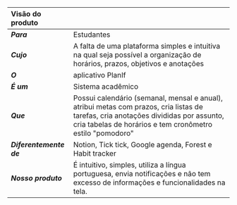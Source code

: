 | **Visão do produto** ||
| :-- | :-- |
| **_Para_** | Estudantes |
| **_Cujo_** | A falta de uma plataforma simples e intuitiva na qual seja possível a organização de horários, prazos, objetivos e anotações |
| **_O_** | aplicativo PlanIf |
| **_É um_** | Sistema acadêmico |
| **_Que_** | Possui calendário (semanal, mensal e anual), atribui metas com prazos, cria listas de tarefas, cria anotações divididas por assunto, cria tabelas de horários e tem cronômetro estilo "pomodoro" |
| **_Diferentemente de_** | Notion, Tick tick, Google agenda, Forest e Habit tracker |
| **_Nosso produto_** | É intuitivo, simples, utiliza a língua portuguesa, envia notificações e não tem excesso de informações e funcionalidades na tela. |
